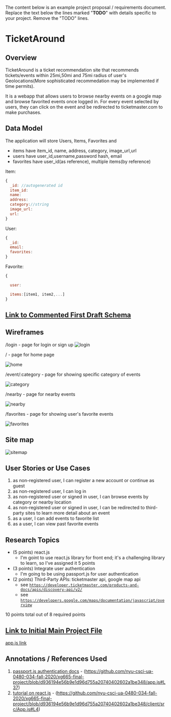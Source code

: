 The content below is an example project proposal / requirements document. Replace the text below the lines marked "__TODO__" with details specific to your project. Remove the "TODO" lines.

# TicketAround 

## Overview

TicketAround is a ticket recommendation site that recommends tickets/events within 25mi,50mi and 75mi radius of user's Geolocations(More sophisticated recommedation may be implemented if time permits). 

It is a webapp that allows users to browse nearby events on a google map and browse favorited events once logged in. For every event selected by users, they can click on the event and be redirected to ticketmaster.com to make purchases.  


## Data Model

The application will store Users, Items, Favorites and 

* items have item_id, name, address, category, image_url,url
* users have user_id,username,password hash, email
* favorites have user_id(as reference), multiple items(by reference) 

Item:
```javascript
{
  _id: //autogenerated id
  item_id:
  name:
  address:
  category://string
  image_url:
  url:
}
```

User:
```javascript
{
  _id:
  email:
  favorites:
}
```
Favorite:
```javascript
{

  user:

  items:[item1, item2,...]
}
```



## [Link to Commented First Draft Schema](db.js) 

## Wireframes

/login - page for login or sign up 
![login](documentation/login.png)

/  - page for home page

![home](documentation/home.png)

/event/:category - page for showing specific category of events

![category](documentation/category.png)

/nearby  -  page for nearby events

![nearby](documentation/nearby.png)

/favorites   -  page for showing user's favorite events

![favorites](documentation/favorites.png)
## Site map

![sitemap](documentation/sitemap.png)

## User Stories or Use Cases

1. as non-registered user, I can register a new account or continue as guest 
2. as non-registered user, I can log in
3. as non-registered user or signed in user, I can browse events by category or nearby location
4. as non-registered user or signed in user, I can be redirected to third-party sites to learn more detail about an event
5. as a user, I can add events to favorite list
6. as a user, I can view past favorite events


## Research Topics

* (5 points) react.js
    * I'm goint to use react.js library for front end; it's a challenging library to learn, so I've assigned it 5 points
* (3 points) Integrate user authentication
    * I'm going to be using passport.js for user authentication
* (2 points) Third-Party APIs: ticketmaster api, google map api
    * see <code>https://developer.ticketmaster.com/products-and-docs/apis/discovery-api/v2/</code>
    * see <code>https://developers.google.com/maps/documentation/javascript/overview</code>



10 points total out of 8 required points 


## [Link to Initial Main Project File](app.js) 

[app.js link](./app.js)

## Annotations / References Used

1. [passport.js authentication docs](http://passportjs.org/docs) - (https://github.com/nyu-csci-ua-0480-034-fall-2020/xg665-final-project/blob/d936194e56b9e1d96d755a20740402602a1be348/app.js#L37)
2. [tutorial on react.js](https://vuejs.org/v2/guide/) - (https://github.com/nyu-csci-ua-0480-034-fall-2020/xg665-final-project/blob/d936194e56b9e1d96d755a20740402602a1be348/client/src/App.js#L4)
